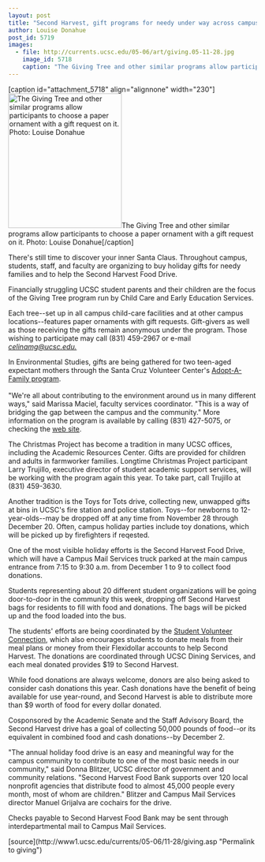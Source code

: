 ```yaml
---
layout: post
title: "Second Harvest, gift programs for needy under way across campus"
author: Louise Donahue 
post_id: 5719
images:
  - file: http://currents.ucsc.edu/05-06/art/giving.05-11-28.jpg
    image_id: 5718
    caption: "The Giving Tree and other similar programs allow participants to choose a paper ornament with a gift request on it. Photo: Louise Donahue"
---
```


[caption id="attachment_5718" align="alignnone" width="230"]<a href="http://localhost/mysite/wp-content/uploads/2005/11/giving.05-11-28.jpg"><img class="size-full wp-image-5718" src="http://localhost/mysite/wp-content/uploads/2005/11/giving.05-11-28.jpg" alt="The Giving Tree and other similar programs allow participants to choose a paper ornament with a gift request on it. Photo: Louise Donahue" width="230" height="273" /></a>The Giving Tree and other similar programs allow participants to choose a paper ornament with a gift request on it. Photo: Louise Donahue[/caption]
<a name="content" id="content"></a>
<p>
  There's still time to discover your inner Santa Claus. Throughout campus, students, staff, and faculty are organizing to buy holiday gifts for needy families and to help the Second Harvest Food Drive.
</p>
<p>
  Financially struggling UCSC student parents and their children are the focus of the Giving Tree program run by Child Care and Early Education Services.
</p>
<p>
  Each tree--set up in all campus child-care facilities and at other campus locations--features paper ornaments with gift requests. Gift-givers as well as those receiving the gifts remain anonymous under the program. Those wishing to participate may call (831) 459-2967 or e-mail <em><a href="mailto:celinamg@ucsc.edu">celinamg@ucsc.edu.</a></em>
</p>
<p>
  In Environmental Studies, gifts are being gathered for two teen-aged expectant mothers through the Santa Cruz Volunteer Center's <a href="http://scvolunteercenter.com/adopt-a-family/default.asp">Adopt-A-Family program</a>.<br>
  <br>
  "We're all about contributing to the environment around us in many different ways," said Marissa Maciel, faculty services coordinator. "This is a way of bridging the gap between the campus and the community." More information on the program is available by calling (831) 427-5075, or checking the <a href="http://scvolunteercenter.com">web site</a>.
</p>
<p>
  The Christmas Project has become a tradition in many UCSC offices, including the Academic Resources Center. Gifts are provided for children and adults in farmworker families. Longtime Christmas Project participant Larry Trujillo, executive director of student academic support services, will be working with the program again this year. To take part, call Trujillo at (831) 459-3630.
</p>
<p>
  Another tradition is the Toys for Tots drive, collecting new, unwapped gifts at bins in UCSC's fire station and police station. Toys--for newborns to 12-year-olds--may be dropped off at any time from November 28 through December 20. Often, campus holiday parties include toy donations, which will be picked up by firefighters if reqested.
</p>
<p>
  One of the most visible holiday efforts is the Second Harvest Food Drive, which will have a Campus Mail Services truck parked at the main campus entrance from 7:15 to 9:30 a.m. from December 1 to 9 to collect food donations.
</p>
<p>
  Students representing about 20 different student organizations will be going door-to-door in the community this week, dropping off Second Harvest bags for residents to fill with food and donations. The bags will be picked up and the food loaded into the bus.
</p>
<p>
  The students' efforts are being coordinated by the <a href="http://volunteer.ucsc.edu/">Student Volunteer Connection</a>, which also encourages students to donate meals from their meal plans or money from their Flexidollar accounts to help Second Harvest. The donations are coordinated through UCSC Dining Services, and each meal donated provides $19 to Second Harvest.
</p>
<p>
  While food donations are always welcome, donors are also being asked to consider cash donations this year. Cash donations have the benefit of being available for use year-round, and Second Harvest is able to distribute more than $9 worth of food for every dollar donated.
</p>
<p>
  Cosponsored by the Academic Senate and the Staff Advisory Board, the Second Harvest drive has a goal of collecting 50,000 pounds of food--or its equivalent in combined food and cash donations--by December 2.
</p>
<p>
  "The annual holiday food drive is an easy and meaningful way for the campus community to contribute to one of the most basic needs in our community," said Donna Blitzer, UCSC director of government and community relations. "Second Harvest Food Bank supports over 120 local nonprofit agencies that distribute food to almost 45,000 people every month, most of whom are children." Blitzer and Campus Mail Services director Manuel Grijalva are cochairs for the drive.
</p>
<p>
  Checks payable to Second Harvest Food Bank may be sent through interdepartmental mail to Campus Mail Services.
</p>
<form>
  <input name="t1" size="-1" type="hidden">
</form>




</p>
[source](http://www1.ucsc.edu/currents/05-06/11-28/giving.asp "Permalink to giving")
